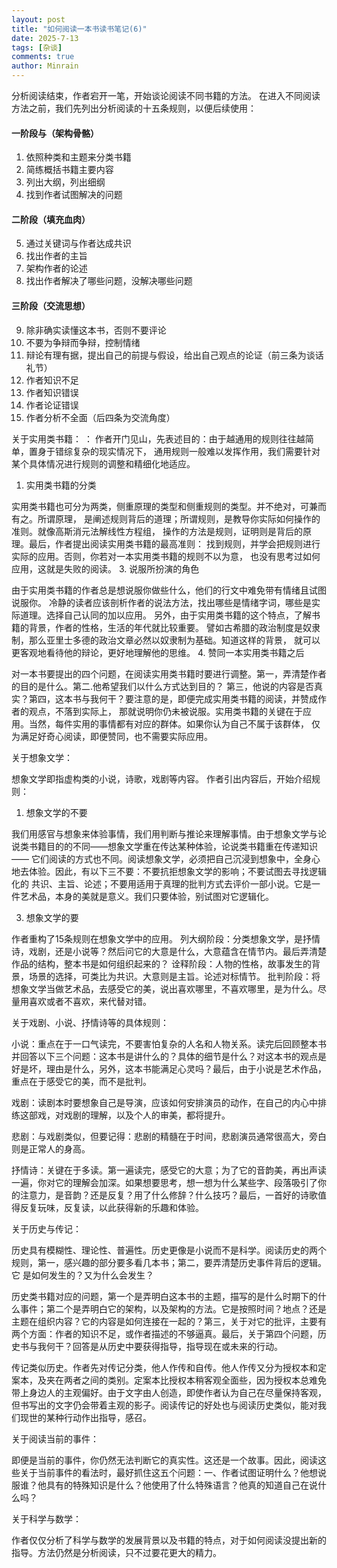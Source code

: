 ```yaml
---
layout: post
title: "如何阅读一本书读书笔记(6)"
date: 2025-7-13
tags: [杂谈]
comments: true
author: Minrain
---
```

分析阅读结束，作者宕开一笔，开始谈论阅读不同书籍的方法。
在进入不同阅读方法之前，我们先列出分析阅读的十五条规则，以便后续使用：
#### 一阶段与（架构骨骼）
1. 依照种类和主题来分类书籍
2. 简练概括书籍主要内容
3. 列出大纲，列出细纲
4. 找到作者试图解决的问题
#### 二阶段（填充血肉）
5. 通过关键词与作者达成共识
6. 找出作者的主旨
7. 架构作者的论述
8. 找出作者解决了哪些问题，没解决哪些问题
#### 三阶段（交流思想）
9. 除非确实读懂这本书，否则不要评论
10. 不要为争辩而争辩，控制情绪
11. 辩论有理有据，提出自己的前提与假设，给出自己观点的论证（前三条为谈话礼节）
12. 作者知识不足
13. 作者知识错误
14. 作者论证错误
15. 作者分析不全面（后四条为交流角度）

关于实用类书籍：
：
作者开门见山，先表述目的：由于越通用的规则往往越简单，置身于错综复杂的现实情况下，
通用规则一般难以发挥作用，我们需要针对某个具体情况进行规则的调整和精细化地适应。
1. 实用类书籍的分类

实用类书籍也可分为两类，侧重原理的类型和侧重规则的类型。并不绝对，可兼而有之。所谓原理，
是阐述规则背后的道理；所谓规则，是教导你实际如何操作的准则。就像高斯消元法解线性方程组，
操作的方法是规则，证明则是背后的原理。最后，作者提出阅读实用类书籍的最高准则：
找到规则，并学会把规则进行实际的应用。否则，你若对一本实用类书籍的规则不以为意，
也没有思考过如何应用，这就是失败的阅读。
3. 说服所扮演的角色

由于实用类书籍的作者总是想说服你做些什么，他们的行文中难免带有情绪且试图说服你。
冷静的读者应该剖析作者的说法方法，找出哪些是情绪字词，哪些是实际道理。选择自己认同的加以应用。
另外，由于实用类书籍的这个特点，了解书籍的背景，作者的性格，生活的年代就比较重要。
譬如古希腊的政治制度是奴隶制，那么亚里士多德的政治文章必然以奴隶制为基础。知道这样的背景，
就可以更客观地看待他的辩论，更好地理解他的思维。
4. 赞同一本实用类书籍之后

对一本书要提出的四个问题，在阅读实用类书籍时要进行调整。第一，弄清楚作者的目的是什么。第二.他希望我们以什么方式达到目的？
第三，他说的内容是否真实？第四，这本书与我何干？要注意的是，即便完成实用类书籍的阅读，并赞成作者的观点，不落到实际上，
那就说明你仍未被说服。实用类书籍的关键在于应用。当然，每件实用的事情都有对应的群体。如果你认为自己不属于该群体，
仅为满足好奇心阅读，即便赞同，也不需要实际应用。

关于想象文学：

想象文学即指虚构类的小说，诗歌，戏剧等内容。 作者引出内容后，开始介绍规则：

1. 想象文学的不要

我们用感官与想象来体验事情，我们用判断与推论来理解事情。由于想象文学与论说类书籍目的的不同——想象文学重在传达某种体验，论说类书籍重在传递知识——
它们阅读的方式也不同。阅读想象文学，必须把自己沉浸到想象中，全身心地去体验。因此，有以下三不要：不要抗拒想象文学的影响；不要试图去寻找逻辑化的
共识、主旨、论述；不要用适用于真理的批判方式去评价一部小说。它是一件艺术品，本身的美就是意义。我们只要体验，别试图对它逻辑化。

3. 想象文学的要

作者重构了15条规则在想象文学中的应用。
列大纲阶段：分类想象文学，是抒情诗，戏剧，还是小说等？然后问它的大意是什么，大意蕴含在情节内。最后弄清楚作品的结构，整本书是如何组织起来的？
诠释阶段：人物的性格，故事发生的背景，场景的选择，可类比为共识。大意则是主旨。论述对标情节。
批判阶段：将想象文学当做艺术品，去感受它的美，说出喜欢哪里，不喜欢哪里，是为什么。尽量用喜欢或者不喜欢，来代替对错。


关于戏剧、小说、抒情诗等的具体规则：

小说：重点在于一口气读完，不要害怕复杂的人名和人物关系。读完后回顾整本书并回答以下三个问题：这本书是讲什么的？具体的细节是什么？对这本书的观点是好是坏，理由是什么，另外，这本书能满足心灵吗？最后，由于小说是艺术作品，重点在于感受它的美，而不是批判。

戏剧：读剧本时要想象自己是导演，应该如何安排演员的动作，在自己的内心中排练这部戏，对戏剧的理解，以及个人的审美，都将提升。

悲剧：与戏剧类似，但要记得：悲剧的精髓在于时间，悲剧演员通常很高大，旁白则是正常人的身高。

抒情诗：关键在于多读。第一遍读完，感受它的大意；为了它的音韵美，再出声读一遍，你对它的理解会加深。如果想要思考，想一想为什么某些字、段落吸引了你的注意力，是音韵？还是反复？用了什么修辞？什么技巧？最后，一首好的诗歌值得反复玩味，反复读，以此获得新的乐趣和体验。

关于历史与传记：

历史具有模糊性、理论性、普遍性。历史更像是小说而不是科学。阅读历史的两个规则，第一，感兴趣的部分要多看几本书；第二，要弄清楚历史事件背后的逻辑。它
是如何发生的？又为什么会发生？

历史类书籍对应的问题，第一个是弄明白这本书的主题，描写的是什么时期下的什么事件；第二个是弄明白它的架构，以及架构的方法。它是按照时间？地点？还是主题在组织内容？它的内容是如何连接在一起的？第三，关于对它的批评，主要有两个方面：作者的知识不足，或作者描述的不够逼真。最后，关于第四个问题，历史书与我何干？回答是从历史中要获得指导，指导现在或未来的行动。

传记类似历史。作者先对传记分类，他人作传和自传。他人作传又分为授权本和定案本，及夹在两者之间的类别。定案本比授权本稍客观全面些，因为授权本总难免带上身边人的主观偏好。由于文字由人创造，即使作者认为自己在尽量保持客观，但书写出的文字仍会带着主观的影子。阅读传记的好处也与阅读历史类似，能对我们现世的某种行动作出指导，感召。

关于阅读当前的事件：

即便是当前的事件，你仍然无法判断它的真实性。这还是一个故事。因此，阅读这些关于当前事件的看法时，最好抓住这五个问题：一、作者试图证明什么？他想说服谁？他具有的特殊知识是什么？他使用了什么特殊语言？他真的知道自己在说什么吗？

关于科学与数学：

作者仅仅分析了科学与数学的发展背景以及书籍的特点，对于如何阅读没提出新的指导。方法仍然是分析阅读，只不过要花更大的精力。
